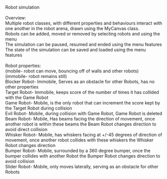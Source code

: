 Robot simulation <br />
<br />
Overview: <br />
Multiple robot classes, with different properties and behaviours interact with one another in the robot arena, drawn using the MyCanvas class.  <br />
Robots can be added, moved or removed by selecting robots and using the menu <br />
The simulation can be paused, resumed and ended using the menu features <br />
The state of the simulation can be saved and loaded using the menu features <br />
<br />
Robot properties: <br />
(mobile- robot can move, bouncing off of walls and other robots) <br />
(immobile- robot remains still)<br />
Blocker Robot- Immobile, Serves as an obstacle for other Robots, has no other properties<br />
Target Robot- Immobile, keeps score of the number of times it has collided with the Game Robot<br />
Game Robot- Mobile, is the only robot that can increment the score kept by the Target Robot during collision<br />
Evil Robot- Mobile, during collision with Game Robot, Game Robot is deleted<br />
Beam Robot- Mobile, Has beams facing the direction of movement, once another robot is within these beams the Beam Robot changes direction to avoid direct collision<br />
Whisker Robot- Mobile, has whiskers facing at +/-45 degrees of direction of movement, once another robot collides with these whiskers the Whisker Robot changes direction<br />
Bumper Robot- Mobile, surrounded by a 360 degree bumper, once the bumper collides with another Robot the Bumper Robot changes direction to avoid collision<br />
Slider Robot- Mobile, only moves laterally, serving as an obstacle for other Robots<br />

